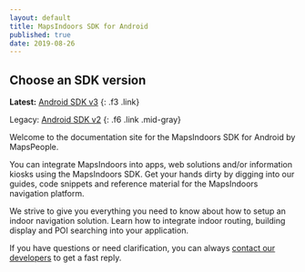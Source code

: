 ```yaml
---
layout: default
title: MapsIndoors SDK for Android
published: true
date: 2019-08-26
---
```


## Choose an SDK version

**Latest:** [Android SDK v3](/android/v3/)
{: .f3 .link}

Legacy: [Android SDK v2](/ios/v2/)
{: .f6 .link .mid-gray}

Welcome to the documentation site for the MapsIndoors SDK for Android by MapsPeople. 

You can integrate MapsIndoors into apps, web solutions and/or information kiosks using the MapsIndoors SDK. Get your hands dirty by digging into our guides, code snippets and reference material for the MapsIndoors navigation platform. 

We strive to give you everything you need to know about how to setup an indoor navigation solution. Learn how to integrate indoor routing, building display and POI searching into your application.

If you have questions or need clarification, you can always [contact our developers](https://mapspeople.com/support) to get a fast reply.
